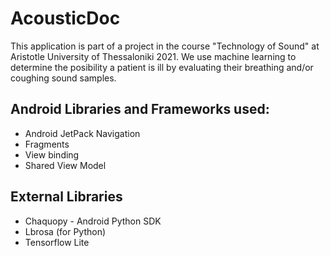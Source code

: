 # AcousticDoc

This application is part of a project in the course "Technology of Sound" at Aristotle University of Thessaloniki 2021. We use machine learning to determine the posibility a patient is ill by evaluating their breathing and/or coughing sound samples. 

## Android Libraries and Frameworks used:
* Android JetPack Navigation
* Fragments 
* View binding
* Shared View Model
 
## External Libraries
* Chaquopy - Android Python SDK
* Lbrosa (for Python)
* Tensorflow Lite 
